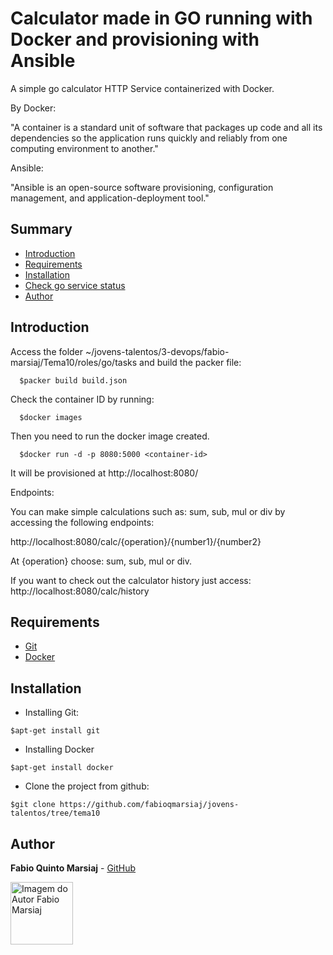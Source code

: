 # Calculator made in GO running with Docker and provisioning with Ansible

A simple go calculator HTTP Service containerized with Docker.

By Docker:

"A container is a standard unit of software that packages up code and all its dependencies so the application runs quickly and reliably from one computing environment to another."

Ansible:

"Ansible is an open-source software provisioning, configuration management, and application-deployment tool."

## Summary

- [Introduction](#introduction)
- [Requirements](#requirements)
- [Installation](#installation)
- [Check go service status](#check_go_service_status)
- [Author](#author)

## Introduction

Access the folder ~/jovens-talentos/3-devops/fabio-marsiaj/Tema10/roles/go/tasks and build the packer file:

```
  $packer build build.json
```

Check the container ID by running:

```
  $docker images
```

Then you need to run the docker image created.

```
  $docker run -d -p 8080:5000 <container-id>
```

It will be provisioned at http://localhost:8080/

Endpoints:

You can make simple calculations such as: sum, sub, mul or div by accessing the following endpoints:

http://localhost:8080/calc/{operation}/{number1}/{number2}

At {operation} choose: sum, sub, mul or div.

If you want to check out the calculator history just access:
http://localhost:8080/calc/history

## Requirements

- [Git](https://git-scm.com/)
- [Docker]()

## Installation

- Installing Git:

```
$apt-get install git
```

- Installing Docker

```
$apt-get install docker
```

- Clone the project from github:

```
$git clone https://github.com/fabioqmarsiaj/jovens-talentos/tree/tema10
```

## Author

**Fabio Quinto Marsiaj** - [GitHub](https://github.com/fabioqmarsiaj)

<a href="https://github.com/fabioqmarsiaj">
    <img
    alt="Imagem do Autor Fabio Marsiaj" src="https://avatars0.githubusercontent.com/u/34289167?s=460&v=4" width="100">
</a>
